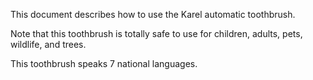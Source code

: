 This document describes how to use the Karel automatic toothbrush.

Note that this toothbrush is totally safe to use for children, adults, pets, wildlife, and trees.

This toothbrush speaks 7 national languages.